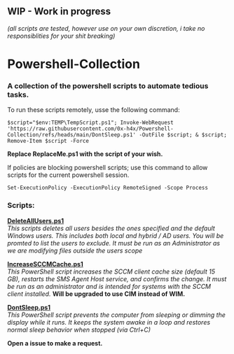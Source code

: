 ## WIP - Work in progress
*(all scripts are tested, however use on your own discretion, i take no responsiblities for your shit breaking)*

# Powershell-Collection
### A collection of the powershell scripts to automate tedious tasks.



To run these scripts remotely, usse the following command:

``
$script="$env:TEMP\TempScript.ps1"; Invoke-WebRequest 'https://raw.githubusercontent.com/0x-h4x/Powershell-Collection/refs/heads/main/DontSleep.ps1' -OutFile $script; & $script; Remove-Item $script -Force
``

**Replace ReplaceMe.ps1 with the script of your wish.**

If policies are blocking powershell scripts; use this command to allow scripts for the current powershell session.
```
Set-ExecutionPolicy -ExecutionPolicy RemoteSigned -Scope Process
```


### Scripts:

[**DeleteAllUsers.ps1**](https://github.com/0x-h4x/Powershell-Collection/blob/main/DeleteAllUsers.ps1)\
*This scripts deletes all users besides the ones specified and the default Windows users. This includes both local and hybrid / AD users.*
*You will be promted to list the users to exclude. It must be run as an Administrator as we are modifying files outside the users scope*

[**IncreaseSCCMCache.ps1**](https://github.com/0x-h4x/Powershell-Collection/blob/main/IncreaseSCCMCache.ps1)\
*This PowerShell script increases the SCCM client cache size (default 15 GB), restarts the SMS Agent Host service, and confirms the change. It must be run as an administrator and is intended for systems with the SCCM client installed.*
**Will be upgraded to use CIM instead of WIM.**

[**DontSleep.ps1**](https://github.com/0x-h4x/Powershell-Collection/blob/main/DontSleep.ps1)\
*This PowerShell script prevents the computer from sleeping or dimming the display while it runs. It keeps the system awake in a loop and restores normal sleep behavior when stopped (via Ctrl+C)*

**Open a issue to make a request.**
